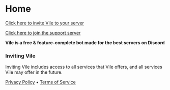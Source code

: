# Home

[Click here to invite Vile to your server](https://discord.com/api/oauth2/authorize?client_id=1002261905613799527&permissions=8&scope=bot%20applications.commands)

[Click here to join the support server](https://discord.gg/KsfkG3BZ4h)

**Vile is a free & feature-complete bot made for the best servers on Discord**

### Inviting Vile

Inviting Vile includes access to all services that Vile offers, and all services Vile may offer in the future.

[Privacy Policy](./privacy_policy.md)  •  [Terms of Service](./terms_of_service.md)
